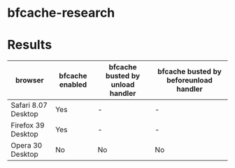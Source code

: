 # bfcache-research

# Results


| browser| bfcache enabled| bfcache busted by unload handler| bfcache busted by beforeunload handler
|---|---|---|---|
| Safari 8.07 Desktop      | Yes | - | -|
| Firefox 39 Desktop      | Yes | - | -|
| Opera 30 Desktop      | No | No | No|
